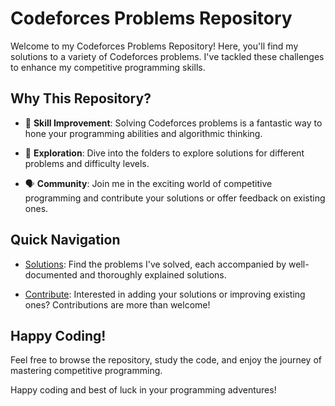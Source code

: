 # Codeforces Problems Repository

Welcome to my Codeforces Problems Repository! Here, you'll find my solutions to a variety of Codeforces problems. I've tackled these challenges to enhance my competitive programming skills.

## Why This Repository?

- 🚀 **Skill Improvement**: Solving Codeforces problems is a fantastic way to hone your programming abilities and algorithmic thinking.

- 🧐 **Exploration**: Dive into the folders to explore solutions for different problems and difficulty levels.

- 🗣️ **Community**: Join me in the exciting world of competitive programming and contribute your solutions or offer feedback on existing ones.

## Quick Navigation

- [Solutions](#solutions): Find the problems I've solved, each accompanied by well-documented and thoroughly explained solutions.

- [Contribute](#contribute): Interested in adding your solutions or improving existing ones? Contributions are more than welcome!

## Happy Coding!

Feel free to browse the repository, study the code, and enjoy the journey of mastering competitive programming.

Happy coding and best of luck in your programming adventures!
